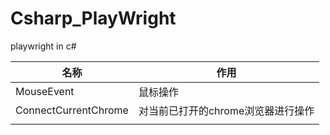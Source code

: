 # Csharp_PlayWright
playwright in c#

| 名称                 | 作用                               |
| -------------------- | ---------------------------------- |
| MouseEvent           | 鼠标操作                           |
| ConnectCurrentChrome | 对当前已打开的chrome浏览器进行操作 |
|                      |                                    |

